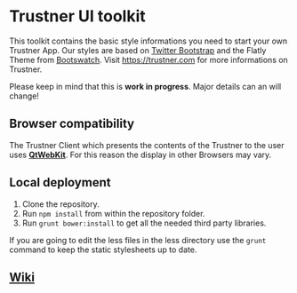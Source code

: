 Trustner UI toolkit
===================
This toolkit contains the basic style informations you need to start your own Trustner App. Our styles are based on [Twitter Bootstrap](http://getbootstrap.com) and the Flatly Theme from [Bootswatch](http://bootswatch.com/).
Visit https://trustner.com for more informations on Trustner.

Please keep in mind that this is **work in progress**. Major details can an will change!

Browser compatibility
---------------------

The Trustner Client which presents the contents of the Trustner to the user uses [**QtWebKit**](http://trac.webkit.org/wiki/QtWebKit). For this reason the display in other Browsers may vary.

Local deployment
----------------
1. Clone the repository.
2. Run `npm install` from within the repository folder.
3. Run `grunt bower:install` to get all the needed third party libraries.

If you are going to edit the less files in the less directory use the `grunt` command to keep the static stylesheets up to date.

[Wiki](https://github.com/Trustner/trustner_ui_toolkit/wiki)
------